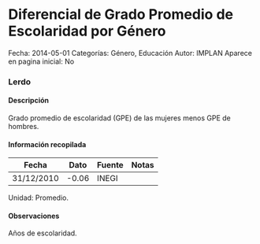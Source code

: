 Diferencial de Grado Promedio de Escolaridad por Género
=====

Fecha: 2014-05-01
Categorías: Género, Educación
Autor: IMPLAN
Aparece en pagina inicial: No

### Lerdo

#### Descripción

Grado promedio de escolaridad (GPE) de las mujeres menos GPE de hombres.

<!-- break -->

#### Información recopilada

<table class="table table-hover table-bordered matriz">
  <thead>
    <tr><th>Fecha</th><th>Dato</th><th>Fuente</th><th>Notas</th></tr>
  </thead>
  <tbody>
    <tr><td class="centrado">31/12/2010</td><td class="derecha">-0.06</td><td>INEGI</td><td></td></tr>
  </tbody>
</table>

Unidad: Promedio.

#### Observaciones

Años de escolaridad.
